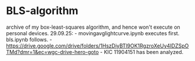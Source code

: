 # BLS-algorithm
archive of my box-least-squares algorithm, and hence won't execute on personal devices. 
29.09.25: - movingavglightcurve.ipynb executes first. bls.ipynb follows. 
          - https://drive.google.com/drive/folders/1HszDiyBTl9OK1RgzroXeUy4IDZSpOTMd?dmr=1&ec=wgc-drive-hero-goto
          - KIC 11904151 has been analyzed. 
